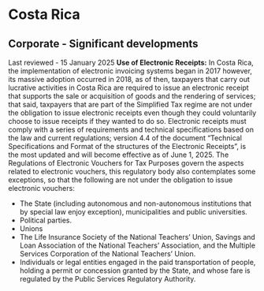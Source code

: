 # Costa Rica
## Corporate - Significant developments
Last reviewed - 15 January 2025
**Use of Electronic Receipts:**
In Costa Rica, the implementation of electronic invoicing systems began in 2017 however, its massive adoption occurred in 2018, as of then, taxpayers that carry out lucrative activities in Costa Rica are required to issue an electronic receipt that supports the sale or acquisition of goods and the rendering of services; that said, taxpayers that are part of the Simplified Tax regime are not under the obligation to issue electronic receipts even though they could voluntarily choose to issue receipts if they wanted to do so.
Electronic receipts must comply with a series of requirements and technical specifications based on the law and current regulations; version 4.4 of the document “Technical Specifications and Format of the structures of the Electronic Receipts”, is the most updated and will become effective as of June 1, 2025.
The Regulations of Electronic Vouchers for Tax Purposes govern the aspects related to electronic vouchers, this regulatory body also contemplates some exceptions, so that the following are not under the obligation to issue electronic vouchers:
  * The State (including autonomous and non-autonomous institutions that by special law enjoy exception), municipalities and public universities.
  * Political parties.
  * Unions
  * The Life Insurance Society of the National Teachers’ Union, Savings and Loan Association of the National Teachers’ Association, and the Multiple Services Corporation of the National Teachers’ Union.
  * Individuals or legal entities engaged in the paid transportation of people, holding a permit or concession granted by the State, and whose fare is regulated by the Public Services Regulatory Authority.


